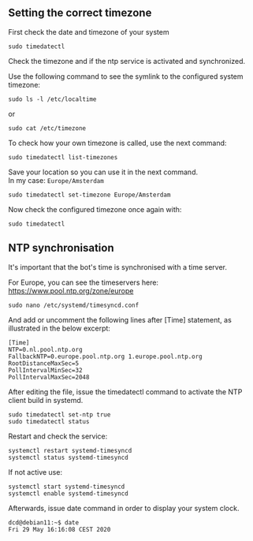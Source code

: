 ## Setting the correct timezone

First check the date and timezone of your system

```
sudo timedatectl
```

Check the timezone and if the ntp service is activated and synchronized.

Use the following command to see the symlink to the configured system timezone:

```
sudo ls -l /etc/localtime
```

or

```
sudo cat /etc/timezone
```

To check how your own timezone is called, use the next command:

```
sudo timedatectl list-timezones
```

Save your location so you can use it in the next command.  
In my case: ``Europe/Amsterdam``

```
sudo timedatectl set-timezone Europe/Amsterdam
```

Now check the configured timezone once again with:

```
sudo timedatectl
```

## NTP synchronisation

It's important that the bot's time is synchronised with a time server.

For Europe, you can see the timeservers here: https://www.pool.ntp.org/zone/europe

```
sudo nano /etc/systemd/timesyncd.conf
```

And add or uncomment the following lines after \[Time\] statement, as illustrated in the below excerpt:

```
[Time]
NTP=0.nl.pool.ntp.org  
FallbackNTP=0.europe.pool.ntp.org 1.europe.pool.ntp.org
RootDistanceMaxSec=5
PollIntervalMinSec=32
PollIntervalMaxSec=2048
```

After editing the file, issue the timedatectl command to activate the NTP client build in systemd.

```
sudo timedatectl set-ntp true 
sudo timedatectl status
```

Restart and check the service:

```
systemctl restart systemd-timesyncd
systemctl status systemd-timesyncd
```

If not active use:

```
systemctl start systemd-timesyncd
systemctl enable systemd-timesyncd
```

Afterwards, issue date command in order to display your system clock.

```
dcd@debian11:~$ date
Fri 29 May 16:16:08 CEST 2020
```



